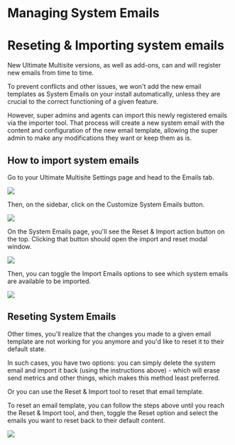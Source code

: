 # Managing System Emails

# Reseting & Importing system emails

New Ultimate Multisite versions, as well as add-ons, can and will register new emails from time to time.

To prevent conflicts and other issues, we won't add the new email templates as System Emails on your install automatically, unless they are crucial to the correct functioning of a given feature.

However, super admins and agents can import this newly registered emails via the importer tool. That process will create a new system email with the content and configuration of the new email template, allowing the super admin to make any modifications they want or keep them as is.

## How to import system emails

Go to your Ultimate Multisite Settings page and head to the Emails tab.

![](https://wp-ultimo-space.fra1.cdn.digitaloceanspaces.com/hs-file-yIQvxZcJqk.png)

Then, on the sidebar, click on the Customize System Emails button.

![](https://wp-ultimo-space.fra1.cdn.digitaloceanspaces.com/hs-file-mRSIFOG7eH.png)

On the System Emails page, you'll see the Reset & Import action button on the top. Clicking that button should open the import and reset modal window.

![](https://wp-ultimo-space.fra1.cdn.digitaloceanspaces.com/hs-file-UWDXL6Jf2d.png)

Then, you can toggle the Import Emails options to see which system emails are available to be imported.

![](https://wp-ultimo-space.fra1.cdn.digitaloceanspaces.com/hs-file-mGER3jSjMu.png)

## Reseting System Emails

Other times, you'll realize that the changes you made to a given email template are not working for you anymore and you'd like to reset it to their default state.

In such cases, you have two options: you can simply delete the system email and import it back (using the instructions above) - which will erase send metrics and other things, which makes this method least preferred.

Or you can use the Reset & Import tool to reset that email template.

To reset an email template, you can follow the steps above until you reach the Reset & Import tool, and then, toggle the Reset option and select the emails you want to reset back to their default content.

![](https://wp-ultimo-space.fra1.cdn.digitaloceanspaces.com/hs-file-SMHJQAZWQM.png)
